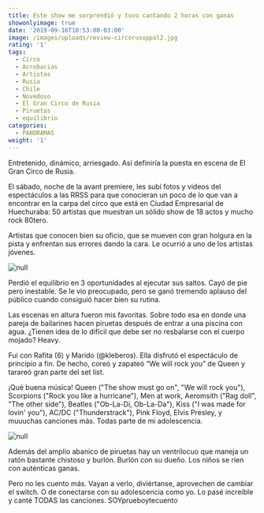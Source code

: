 ```yaml
---
title: Este show me sorprendió y tuvo cantando 2 horas con ganas
showonlyimage: true
date: '2019-09-16T10:53:00-03:00'
image: /images/uploads/review-circorusoppal2.jpg
rating: '1'
tags:
  - Circo
  - Acrobacias
  - Artistas
  - Rusia
  - Chile
  - Novedoso
  - El Gran Circo de Rusia
  - Piruetas
  - equilibrio
categories:
  - PANORAMAS
weight: '1'
---
```

Entretenido, dinámico, arriesgado. Así definiría la puesta en escena de El Gran Circo de Rusia.

<!--more-->

El sábado, noche de la avant premiere, les subí fotos y videos del espectáculos a las RRSS para que conocieran un poco de lo que van a encontrar en la carpa del circo que está en Ciudad Empresarial de Huechuraba: 50 artistas que muestran un sólido show de 18 actos y mucho rock 80tero.

Artistas que conocen bien su oficio, que se mueven con gran holgura en la pista y enfrentan sus errores dando la cara. Le ocurrió a uno de los artistas jóvenes.

![null](/images/uploads/review-circoruso2.jpg)

Perdió el equilibrio en 3 oportunidades al ejecutar sus saltos. Cayó de pie pero inestable. Se le vio preocupado, pero se ganó tremendo aplauso del público cuando consiguió hacer bien su rutina.

Las escenas en altura fueron mis favoritas. Sobre todo esa en donde una pareja de bailarines hacen piruetas después de entrar a una piscina con agua. ¿Tienen idea de lo difícil que debe ser no resbalarse con el cuerpo mojado? Heavy.

Fui con Rafita (6) y Marido (@kleberos). Ella disfrutó el espectáculo de principio a fin. De hecho, coreó y zapateó “We will rock you” de Queen y tarareó gran parte del set list.

¡Qué buena música! Queen ("The show must go on", "We will rock you"), Scorpions ("Rock you like a hurricane"), Men at work, Aeromsith ("Rag doll", "The other side"), Beatles ("Ob-La-Di, Ob-La-Da"), Kiss ("I was made for lovin' you"), AC/DC ("Thunderstrack"), Pink Floyd, Elvis Presley, y muuuchas canciones más. Todas parte de mi adolescencia. 

![null](/images/uploads/review-circoruso4.jpg)

Además del amplio abanico de piruetas hay un ventrílocuo que maneja un ratón bastante chistoso y burlón. Burlón con su dueño. Los niños se ríen con auténticas ganas.

Pero no les cuento más. Vayan a verlo, diviértanse, aprovechen de cambiar el switch. O de conectarse con su adolescencia como yo. Lo pasé increíble y canté TODAS las canciones. SOYprueboytecuento

